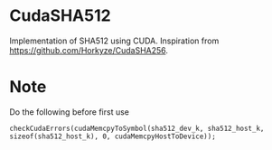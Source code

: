 # CudaSHA512
Implementation of SHA512 using CUDA.
Inspiration from https://github.com/Horkyze/CudaSHA256.

# Note
Do the following before first use

    checkCudaErrors(cudaMemcpyToSymbol(sha512_dev_k, sha512_host_k, sizeof(sha512_host_k), 0, cudaMemcpyHostToDevice));
